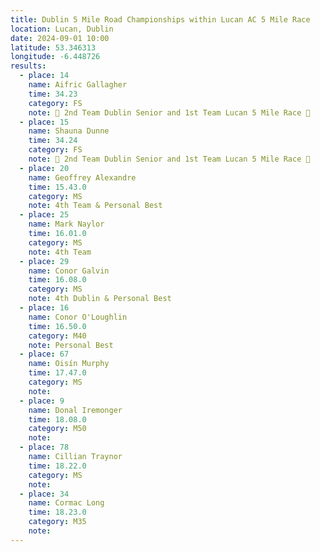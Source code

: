 ```yaml
---
title: Dublin 5 Mile Road Championships within Lucan AC 5 Mile Race
location: Lucan, Dublin
date: 2024-09-01 10:00
latitude: 53.346313
longitude: -6.448726
results:
  - place: 14
    name: Aifric Gallagher
    time: 34.23
    category: FS
    note: 🥈 2nd Team Dublin Senior and 1st Team Lucan 5 Mile Race 🥇
  - place: 15
    name: Shauna Dunne
    time: 34.24
    category: FS
    note: 🥈 2nd Team Dublin Senior and 1st Team Lucan 5 Mile Race 🥇
  - place: 20
    name: Geoffrey Alexandre
    time: 15.43.0
    category: MS
    note: 4th Team & Personal Best
  - place: 25
    name: Mark Naylor
    time: 16.01.0
    category: MS
    note: 4th Team
  - place: 29
    name: Conor Galvin
    time: 16.08.0
    category: MS
    note: 4th Dublin & Personal Best
  - place: 16
    name: Conor O'Loughlin
    time: 16.50.0
    category: M40
    note: Personal Best
  - place: 67
    name: Oisín Murphy
    time: 17.47.0
    category: MS
    note: 
  - place: 9
    name: Donal Iremonger
    time: 18.08.0
    category: M50
    note: 
  - place: 78
    name: Cillian Traynor
    time: 18.22.0
    category: MS
    note: 
  - place: 34
    name: Cormac Long
    time: 18.23.0
    category: M35
    note:   
---
```

